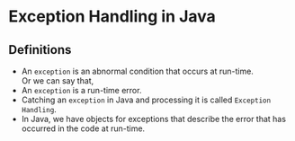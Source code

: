 # Exception Handling in Java

## Definitions
- An `exception` is an abnormal condition that occurs at run-time.  
Or we can say that,  
- An `exception` is a run-time error.
- Catching an `exception` in Java and processing it is called `Exception Handling`.
- In Java, we have objects for exceptions that describe the error that has occurred in the code at run-time.